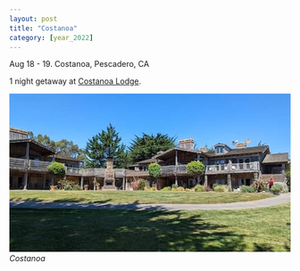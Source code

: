 ```yaml
---
layout: post
title: "Costanoa"
category: [year_2022]
---
```

Aug 18 - 19. Costanoa, Pescadero, CA

1 night getaway at [Costanoa Lodge](https://costanoa.com/stay/).

![](images/costanoa.jpg)
_Costanoa_